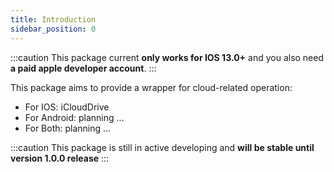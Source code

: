 ```yaml
---
title: Introduction
sidebar_position: 0
---
```



:::caution
This package current **only works for IOS 13.0+** and you also need **a paid apple developer account**.
:::

This package aims to provide a wrapper for cloud-related operation:
- For IOS: iCloudDrive
- For Android: planning ...
- For Both: planning ...

:::caution
This package is still in active developing and **will be stable until version 1.0.0 release**
:::

